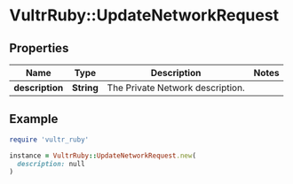 # VultrRuby::UpdateNetworkRequest

## Properties

| Name | Type | Description | Notes |
| ---- | ---- | ----------- | ----- |
| **description** | **String** | The Private Network description. |  |

## Example

```ruby
require 'vultr_ruby'

instance = VultrRuby::UpdateNetworkRequest.new(
  description: null
)
```

